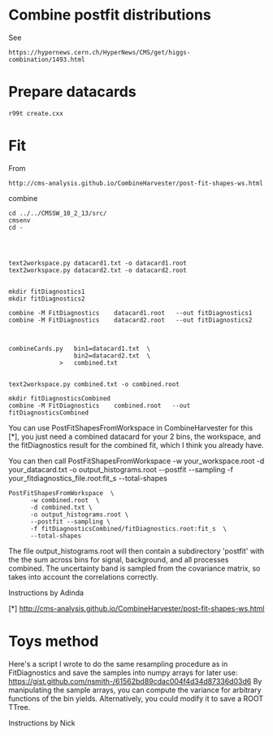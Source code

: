 Combine postfit distributions
====

See 

    https://hypernews.cern.ch/HyperNews/CMS/get/higgs-combination/1493.html

Prepare datacards
====

    r99t create.cxx


Fit
====

    
From

    http://cms-analysis.github.io/CombineHarvester/post-fit-shapes-ws.html

    
combine
    
    cd ../../CMSSW_10_2_13/src/
    cmsenv
    cd -
    

    
    
    text2workspace.py datacard1.txt -o datacard1.root
    text2workspace.py datacard2.txt -o datacard2.root
    
    
    mkdir fitDiagnostics1
    mkdir fitDiagnostics2
    
    combine -M FitDiagnostics    datacard1.root   --out fitDiagnostics1
    combine -M FitDiagnostics    datacard2.root   --out fitDiagnostics2
    
    
    
    combineCards.py   bin1=datacard1.txt  \
                      bin2=datacard2.txt  \
                  >   combined.txt

                  
    text2workspace.py combined.txt -o combined.root
             
    mkdir fitDiagnosticsCombined         
    combine -M FitDiagnostics    combined.root   --out fitDiagnosticsCombined
    
    
    

You can use PostFitShapesFromWorkspace in CombineHarvester for this [*],
you just need a combined datacard for your 2 bins, the workspace, and
the fitDiagnostics result for the combined fit, which I think you
already have.

You can then call PostFitShapesFromWorkspace -w your_workspace.root -d
your_datacard.txt -o output_histograms.root --postfit --sampling -f
your_fitdiagnostics_file.root:fit_s --total-shapes

    PostFitShapesFromWorkspace  \
          -w combined.root  \
          -d combined.txt \
          -o output_histograms.root \
          --postfit --sampling \
          -f fitDiagnosticsCombined/fitDiagnostics.root:fit_s  \
          --total-shapes

          
The file output_histograms.root will then contain a subdirectory
'postfit' with the the sum across bins for signal, background, and all
processes combined. The uncertainty band is sampled from the covariance
matrix, so takes into account the correlations correctly.


Instructions by Adinda

[*]
http://cms-analysis.github.io/CombineHarvester/post-fit-shapes-ws.html





Toys method
====


Here's a script I wrote to do the same resampling procedure as in
FitDiagnostics and save the samples into numpy arrays for later use:
https://gist.github.com/nsmith-/61562bd89cdac004f4d34d87336d03d6 By
manipulating the sample arrays, you can compute the variance for
arbitrary functions of the bin yields. Alternatively, you could modify
it to save a ROOT TTree.

Instructions by Nick





